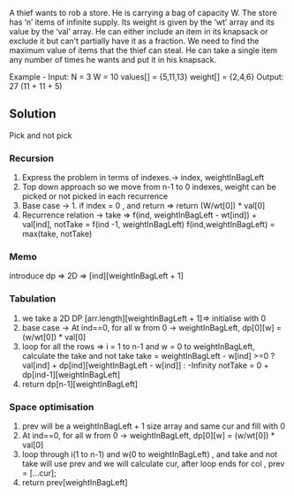 A thief wants to rob a store. He is carrying a bag of capacity W. The store has ‘n’ items of infinite supply. Its weight is given by the ‘wt’ array and its value by the ‘val’ array. He can either include an item in its knapsack or exclude it but can’t partially have it as a fraction. We need to find the maximum value of items that the thief can steal. He can take a single item any number of times he wants and put it in his knapsack.

Example -
Input:
N = 3
W = 10
values[] = {5,11,13}
weight[] = {2,4,6}
Output: 27 (11 + 11 + 5)


## Solution 
Pick and not pick

### Recursion
1. Express the problem in terms of indexes.-> index, weightInBagLeft
2. Top down approach so we move from n-1 to 0 indexes, weight can be picked or not picked in each recurrence
3. Base case -> 1. if index = 0 , and return => return (W/wt[0]) * val[0]  
4. Recurrence relation -> take => f(ind, weightInBagLeft - wt[ind]) + val[ind], notTake = f(ind -1, weightInBagLeft)
   f(ind,weightInBagLeft) = max(take, notTake)

### Memo
introduce dp => 2D => [ind][weightInBagLeft + 1]

### Tabulation
1. we take a 2D DP [arr.length][weightInBagLeft + 1]=> initialise with 0
2. base case ->  At ind==0, for all w from 0 -> weightInBagLeft, dp[0][w] = (w/wt[0]) * val[0]
3. loop for all the rows => i = 1 to  n-1 and w = 0 to weightInBagLeft, calculate the take and not take 
   take = weightInBagLeft - w[ind] >=0 ? val[ind] + dp[ind][weightInBagLeft - w[ind]] : -Infinity
   notTake = 0 + dp[ind-1][weightInBagLeft]
4. return dp[n-1][weightInBagLeft]   

### Space optimisation
1. prev will be a weightInBagLeft + 1 size array and same cur and fill with 0 
2. At ind==0, for all w from 0 -> weightInBagLeft, dp[0][w] = (w/wt[0]) * val[0]
3. loop through i(1 to n-1) and w(0 to weightInBagLeft) , and take and not take will use prev and we will calculate cur,
   after loop ends for col , prev = [...cur];
4. return prev[weightInBagLeft]